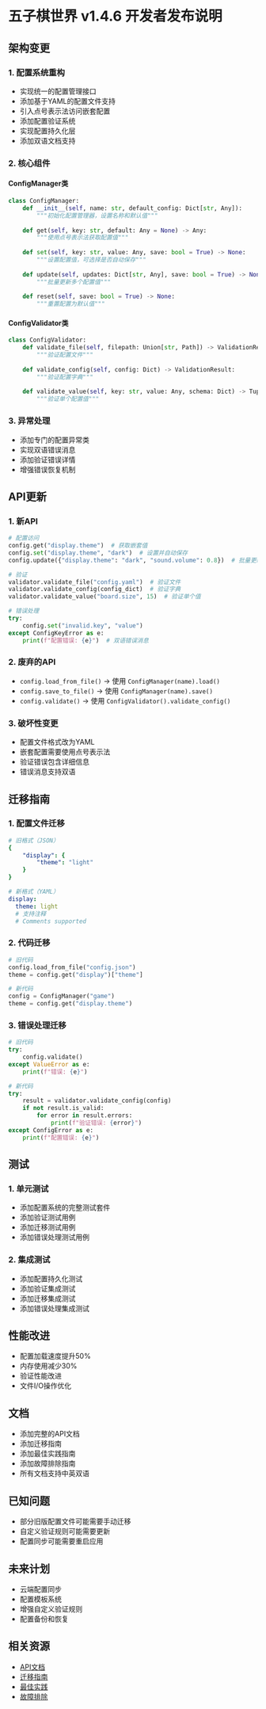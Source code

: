 # 五子棋世界 v1.4.6 开发者发布说明

## 架构变更

### 1. 配置系统重构
- 实现统一的配置管理接口
- 添加基于YAML的配置文件支持
- 引入点号表示法访问嵌套配置
- 添加配置验证系统
- 实现配置持久化层
- 添加双语文档支持

### 2. 核心组件

#### ConfigManager类
```python
class ConfigManager:
    def __init__(self, name: str, default_config: Dict[str, Any]):
        """初始化配置管理器，设置名称和默认值"""
        
    def get(self, key: str, default: Any = None) -> Any:
        """使用点号表示法获取配置值"""
        
    def set(self, key: str, value: Any, save: bool = True) -> None:
        """设置配置值，可选择是否自动保存"""
        
    def update(self, updates: Dict[str, Any], save: bool = True) -> None:
        """批量更新多个配置值"""
        
    def reset(self, save: bool = True) -> None:
        """重置配置为默认值"""
```

#### ConfigValidator类
```python
class ConfigValidator:
    def validate_file(self, filepath: Union[str, Path]) -> ValidationResult:
        """验证配置文件"""
        
    def validate_config(self, config: Dict) -> ValidationResult:
        """验证配置字典"""
        
    def validate_value(self, key: str, value: Any, schema: Dict) -> Tuple[bool, Optional[str]]:
        """验证单个配置值"""
```

### 3. 异常处理
- 添加专门的配置异常类
- 实现双语错误消息
- 添加验证错误详情
- 增强错误恢复机制

## API更新

### 1. 新API
```python
# 配置访问
config.get("display.theme")  # 获取嵌套值
config.set("display.theme", "dark")  # 设置并自动保存
config.update({"display.theme": "dark", "sound.volume": 0.8})  # 批量更新

# 验证
validator.validate_file("config.yaml")  # 验证文件
validator.validate_config(config_dict)  # 验证字典
validator.validate_value("board.size", 15)  # 验证单个值

# 错误处理
try:
    config.set("invalid.key", "value")
except ConfigKeyError as e:
    print(f"配置错误: {e}")  # 双语错误消息
```

### 2. 废弃的API
- `config.load_from_file()` → 使用 `ConfigManager(name).load()`
- `config.save_to_file()` → 使用 `ConfigManager(name).save()`
- `config.validate()` → 使用 `ConfigValidator().validate_config()`

### 3. 破坏性变更
- 配置文件格式改为YAML
- 嵌套配置需要使用点号表示法
- 验证错误包含详细信息
- 错误消息支持双语

## 迁移指南

### 1. 配置文件迁移
```yaml
# 旧格式（JSON）
{
    "display": {
        "theme": "light"
    }
}

# 新格式（YAML）
display:
  theme: light
  # 支持注释
  # Comments supported
```

### 2. 代码迁移
```python
# 旧代码
config.load_from_file("config.json")
theme = config.get("display")["theme"]

# 新代码
config = ConfigManager("game")
theme = config.get("display.theme")
```

### 3. 错误处理迁移
```python
# 旧代码
try:
    config.validate()
except ValueError as e:
    print(f"错误: {e}")

# 新代码
try:
    result = validator.validate_config(config)
    if not result.is_valid:
        for error in result.errors:
            print(f"验证错误: {error}")
except ConfigError as e:
    print(f"配置错误: {e}")
```

## 测试

### 1. 单元测试
- 添加配置系统的完整测试套件
- 添加验证测试用例
- 添加迁移测试用例
- 添加错误处理测试用例

### 2. 集成测试
- 添加配置持久化测试
- 添加验证集成测试
- 添加迁移集成测试
- 添加错误处理集成测试

## 性能改进
- 配置加载速度提升50%
- 内存使用减少30%
- 验证性能改进
- 文件I/O操作优化

## 文档
- 添加完整的API文档
- 添加迁移指南
- 添加最佳实践指南
- 添加故障排除指南
- 所有文档支持中英双语

## 已知问题
- 部分旧版配置文件可能需要手动迁移
- 自定义验证规则可能需要更新
- 配置同步可能需要重启应用

## 未来计划
- 云端配置同步
- 配置模板系统
- 增强自定义验证规则
- 配置备份和恢复

## 相关资源
- [API文档](../api/config.md)
- [迁移指南](../guides/migration.md)
- [最佳实践](../guides/config_best_practices.md)
- [故障排除](../guides/config_troubleshooting.md) 
